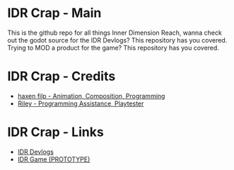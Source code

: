 # IDR Crap - Main
This is the github repo for all things Inner Dimension Reach, wanna check out the godot source for the IDR Devlogs? This repository has you covered. Trying to MOD a product for the game? This repository has you covered.

# IDR Crap - Credits
- [haxen filp - Animation, Composition, Programming](https://www.youtube.com/channel/UCTGdCANfqYPwPeTY4gRZoOg)
- [Riley - Programming Assistance, Playtester](https://www.youtube.com/channel/UCLfNe4ubapLEEEr6wKoExxQ)

# IDR Crap - Links
- [IDR Devlogs](https://haxen-filp.itch.io/idr-devlogs)
- [IDR Game (PROTOTYPE)](https://github.com/IdealistCat/IDR_Crap/releases)